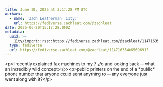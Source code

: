 ```yaml
---
title: June 20, 2025 at 3:17:28 PM UTC
authors:
  - name: 'Zach Leatherman :11ty:'
    url: https://fediverse.zachleat.com/@zachleat
date: 2025-06-20T15:17:28.000Z
metadata:
  uuid: >-
    11ty/import::rss::https://fediverse.zachleat.com/@zachleat/114716354065696917
  type: fediverse
  url: https://fediverse.zachleat.com/@zachleat/114716354065696917
---
```

\<p>I recently explained fax machines to my 7 y/o and looking back — what an incredibly wild concept:\</p>\<p>public printers on the end of a \*public\* phone number that anyone could send anything to — any everyone just went along with it?\</p>